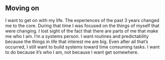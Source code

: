 ## Moving on

I want to get on with my life. The experiences of the past 3 years changed me to the core. During that time I was focused on the things of myself that were changing. I lost sight of the fact that there are parts of me that make me who I am. I’m a systems person. I want routines and predictability because the things in life that interest me are big. Even after all that’s occurred, I still want to build systems toward time consuming tasks. I want to do because it’s who I am, not because I want get somewhere.
